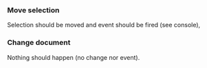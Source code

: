 ### Move selection

Selection should be moved and event should be fired (see console),

### Change document

Nothing should happen (no change nor event).
